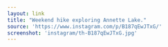 ```yaml
---
layout: link
title: "Weekend hike exploring Annette Lake."
source: 'https://www.instagram.com/p/B187qEwJTxG/'
screenshot: 'instagram/th-B187qEwJTxG.jpg'
---
```


